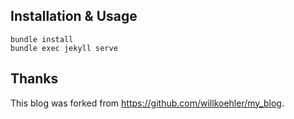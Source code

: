 ## Installation & Usage

    bundle install
    bundle exec jekyll serve

## Thanks

This blog was forked from https://github.com/willkoehler/my_blog.
